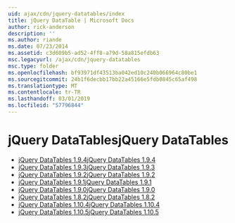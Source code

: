 ```yaml
---
uid: ajax/cdn/jquery-datatables/index
title: jQuery DataTable | Microsoft Docs
author: rick-anderson
description: ''
ms.author: riande
ms.date: 07/23/2014
ms.assetid: c3d609b5-ad52-4ff8-a79d-58a815efdb63
msc.legacyurl: /ajax/cdn/jquery-datatables
msc.type: folder
ms.openlocfilehash: bf93971df43513ba042ed10c240b066964c80be1
ms.sourcegitcommit: 24b1f6decbb17bb22a45166e5fdb0845c65af498
ms.translationtype: MT
ms.contentlocale: tr-TR
ms.lasthandoff: 03/01/2019
ms.locfileid: "57796844"
---
```

<a name="jquery-datatables"></a><span data-ttu-id="0bd82-102">jQuery DataTables</span><span class="sxs-lookup"><span data-stu-id="0bd82-102">jQuery DataTables</span></span>
====================
- [<span data-ttu-id="0bd82-103">jQuery DataTables 1.9.4</span><span class="sxs-lookup"><span data-stu-id="0bd82-103">jQuery DataTables 1.9.4</span></span>](cdnjquerydatatables194.md)
- [<span data-ttu-id="0bd82-104">jQuery DataTables 1.9.3</span><span class="sxs-lookup"><span data-stu-id="0bd82-104">jQuery DataTables 1.9.3</span></span>](cdnjquerydatatables193.md)
- [<span data-ttu-id="0bd82-105">jQuery DataTables 1.9.2</span><span class="sxs-lookup"><span data-stu-id="0bd82-105">jQuery DataTables 1.9.2</span></span>](cdnjquerydatatables192.md)
- [<span data-ttu-id="0bd82-106">jQuery DataTables 1.9.1</span><span class="sxs-lookup"><span data-stu-id="0bd82-106">jQuery DataTables 1.9.1</span></span>](cdnjquerydatatables191.md)
- [<span data-ttu-id="0bd82-107">jQuery DataTables 1.9.0</span><span class="sxs-lookup"><span data-stu-id="0bd82-107">jQuery DataTables 1.9.0</span></span>](cdnjquerydatatables190.md)
- [<span data-ttu-id="0bd82-108">jQuery DataTables 1.8.2</span><span class="sxs-lookup"><span data-stu-id="0bd82-108">jQuery DataTables 1.8.2</span></span>](cdnjquerydatatables182.md)
- [<span data-ttu-id="0bd82-109">jQuery DataTables 1.10.4</span><span class="sxs-lookup"><span data-stu-id="0bd82-109">jQuery DataTables 1.10.4</span></span>](cdnjquerydatatables104.md)
- [<span data-ttu-id="0bd82-110">jQuery DataTables 1.10.5</span><span class="sxs-lookup"><span data-stu-id="0bd82-110">jQuery DataTables 1.10.5</span></span>](cdnjquerydatatables105.md)
